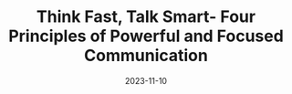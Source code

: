 ---
title: Think Fast, Talk Smart- Four Principles of Powerful and Focused Communication
date: '2023-11-10'
description: 
type: podcasts
---